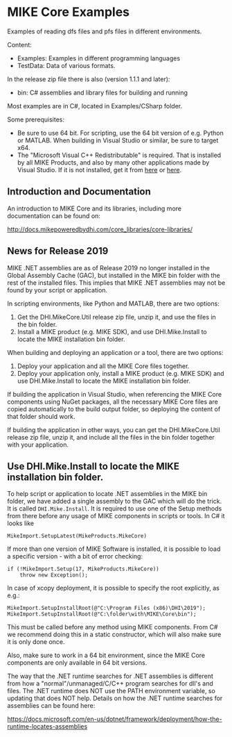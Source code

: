 # MIKE Core Examples
Examples of reading dfs files and pfs files in different environments.

Content:
- Examples: Examples in different programming languages
- TestData: Data of various formats.

In the release zip file there is also (version 1.1.1 and later):
- bin: C#  assemblies and library files for building and running

Most examples are in C#, located in Examples/CSharp folder.

Some prerequisites:
- Be sure to use 64 bit. For scripting, use the 64 bit version of e.g. Python or MATLAB. When building in Visual Studio or similar, be sure to target x64.
- The "Microsoft Visual C++ Redistributable" is required. That is installed by all MIKE Products, and also by many other applications made by Visual Studio. If it is not installed, get it from [here](https://visualstudio.microsoft.com/downloads/) or [here](https://support.microsoft.com/en-gb/help/2977003/the-latest-supported-visual-c-downloads).

## Introduction and Documentation
An introduction to MIKE Core and its libraries, including more documentation can be found on:

http://docs.mikepoweredbydhi.com/core_libraries/core-libraries/

## News for Release 2019
MIKE .NET assemblies are as of Release 2019 no longer installed in the Global Assembly Cache (GAC), but installed in the MIKE bin folder with the rest of the installed files. This implies that MIKE .NET assemblies may not be found by your script or application.

In scripting environments, like Python and MATLAB, there are two options:
1. Get the DHI.MikeCore.Util release zip file, unzip it, and use the files in the bin folder.
2. Install a MIKE product (e.g. MIKE SDK), and use DHI.Mike.Install to locate the MIKE installation bin folder.

When building and deploying an application or a tool, there are two options:
1. Deploy your application and all the MIKE Core files together.
2. Deploy your application only, install a MIKE product (e.g. MIKE SDK) and use DHI.Mike.Install to locate the MIKE installation bin folder.

If building the application in Visual Studio, when referencing the MIKE Core components using NuGet packages, all the necessary MIKE Core files are copied automatically to the build output folder, so deploying the content of that folder should work.

If building the application in other ways, you can get the DHI.MikeCore.Util release zip file, unzip it, and include all  the files in the bin folder together with your application.

## Use DHI.Mike.Install to locate the MIKE installation bin folder.
To help script or application to locate .NET assemblies in the MIKE bin folder, we have added a single assembly to the GAC which will do the trick. It is called `DHI.Mike.Install`. It is required to use one of the Setup methods from there before any usage of MIKE components in scripts or tools. In C# it looks like

```
MikeImport.SetupLatest(MikeProducts.MikeCore)
```

If more than one version of MIKE Software is installed, it is possible to load a specific version - with a bit of error checking:

```
if (!MikeImport.Setup(17, MikeProducts.MikeCore))
    throw new Exception();
```

In case of xcopy deployment, it is possible to specify the root explicitly, as e.g.:
```
MikeImport.SetupInstallRoot(@"C:\Program Files (x86)\DHI\2019");
MikeImport.SetupInstallRoot(@"C:\folder\with\MIKE\Core\bin");
```

This must be called before any method using MIKE components. From C# we recommend doing this in a static constructor, which will also make sure it is only done once.

Also, make sure to work in a 64 bit environment, since the MIKE Core components are only available in 64 bit versions.

The way that the .NET runtime searches for .NET assemblies is different from how a "normal"/unmanaged/C/C++ program searches for dll's and files. The .NET runtime does NOT use the PATH environment variable, so updating that does NOT help. Details on how the .NET runtime searches for assemblies can be found here:

https://docs.microsoft.com/en-us/dotnet/framework/deployment/how-the-runtime-locates-assemblies

